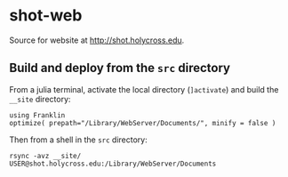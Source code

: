 # shot-web

Source for website at <http://shot.holycross.edu>.


## Build and deploy from the `src` directory

From a julia terminal, activate the local directory (`]activate`) and build the `__site` directory:

```
using Franklin
optimize( prepath="/Library/WebServer/Documents/", minify = false )
```

Then from a shell in the `src` directory:

```
rsync -avz __site/ USER@shot.holycross.edu:/Library/WebServer/Documents
```
